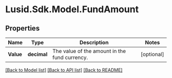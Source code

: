 # Lusid.Sdk.Model.FundAmount

## Properties

Name | Type | Description | Notes
------------ | ------------- | ------------- | -------------
**Value** | **decimal** | The value of the amount in the fund currency. | [optional] 

[[Back to Model list]](../README.md#documentation-for-models) [[Back to API list]](../README.md#documentation-for-api-endpoints) [[Back to README]](../README.md)

